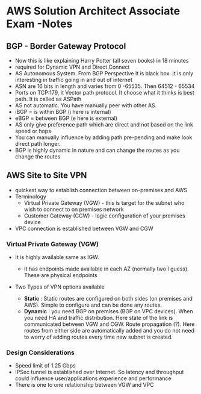 # AWS Solution Architect Associate Exam -Notes

## BGP - Border Gateway Protocol

* Now this is like explaining Harry Potter (all seven books) in 18 minutes
* required for Dynamic VPN and Direct Connect
* AS Autonomous System. From BGP Perspective it is black box. It is only interesting in traffic going in and out of internet
* ASN are 16 bits in length and varies from 0 -65535. Then 64512 - 65534
* Ports on TCP:179, it Vector path protocol. It choose what it thinks is best path. It is called as ASPath
* AS not automatic. You have manually peer with other AS.
* iBGP = is within BGP (i here is internal)
* eBGP = between BGP (e here is external)
* AS only give preference path which are direct and not based on the link speed or hops
* You can manually influence by adding path pre-pending and make look direct path longer.
* BGP is highly dynamic in nature and can change the routes as you change the routes

## AWS Site to Site VPN

* quickest way to establish connection between on-premises and AWS
* Terminology
  * Virtual Private Gateway (VGW) - this is target for the subnet who wish to connect to on premises network
  * Customer Gateway (CGW) - logic configuration of your premises device
* VPC connection is established between VGW and CGW

### Virtual Private Gateway (VGW)

* It is highly available same as IGW. 
  * It has endpoints made available in each AZ (normally two I guess). These are physical endpoints

* Two Types of VPN options available
  * **Static** : Static routes are configured on both sides (on premises and AWS). Simple to configure and can be done any routes.
  * **Dynamic** : you need BGP on premises (BGP on VPC devices). When you need HA and traffic distribution. Here state of the link is communicated between VGW and CGW. Route propagation (?). Here routes from either side are automatically added and you do not need to worry of adding routes every time new subnet is created.

### Design Considerations

* Speed limit of 1.25 Gbps
* IPSec tunnel is established over Internet. So latency and throughput could influence user/applications experience and performance
* There is one to one relationship between VGW and VPC


